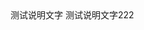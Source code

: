 <header>
</header>


<demoBox>
    <title>标题</title>
    <message>测试说明文字</message>
    <template>
        <cpc-icon></cpc-icon>
    </template>
</demoBox>

<demoBox>
    <title>标题222</title>
    <message>测试说明文字222</message>
    <template>
        <cpc-icon code="#icon-pen"></cpc-icon>
    </template>
</demoBox>

<footer>
</footer>